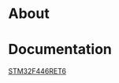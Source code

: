 # About

# Documentation

[STM32F446RET6](https://www.st.com/en/microcontrollers-microprocessors/stm32f446re.html)